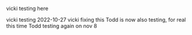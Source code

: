 vicki testing here

vicki testing 2022-10-27
vicki fixing this
Todd is now also testing, for real this time
Todd testing again on nov 8